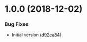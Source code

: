 # 1.0.0 (2018-12-02)


### Bug Fixes

* Initial version ([d92ea84](https://github.com/lluchmk/Core.AOP/commit/d92ea84))
